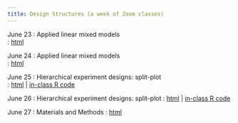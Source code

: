 ```yaml
---
title: Design Structures (a week of Zoom classes)    
---
```


June 23 
: Applied linear mixed models  
  : [html](https://stat720.github.io/summer2025/notes/applied-linear-mixed-models-i.html)

June 24 
: Applied linear mixed models  
  : [html](https://stat720.github.io/summer2025/notes/applied-linear-mixed-models-ii.html)

June 25 
: Hierarchical experiment designs: split-plot  
  : [html](https://stat720.github.io/summer2025/notes/practice-hierarchical-multilevel-designs.html) | [in-class R code](../scripts/06252025_splitplot_inclass.Rmd)

June 26 
: Hierarchical experiment designs: split-plot 
  : [html](https://stat720.github.io/summer2025/notes/more-practice-hierarchical-multilevel-designs.html) | [in-class R code](#)

June 27
: Materials and Methods 
  : [html](https://stat720.github.io/summer2025/notes/what-goes-in-the-materials-and-methods-sections-of-papers.html)
